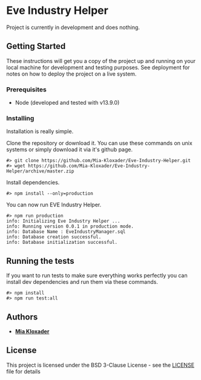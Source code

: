 # Eve Industry Helper

Project is currently in development and does nothing. 

## Getting Started

These instructions will get you a copy of the project up and running on your local machine for development and testing purposes. See deployment for notes on how to deploy the project on a live system.

### Prerequisites

* Node (developed and tested with v13.9.0)

### Installing

Installation is really simple.

Clone the repository or download it.
You can use these commands on unix systems or simply download it via it's github page.
```
#> git clone https://github.com/Mia-Kloxader/Eve-Industry-Helper.git
#> wget https://github.com/Mia-Kloxader/Eve-Industry-Helper/archive/master.zip
```

Install dependencies.
```
#> npm install --only=production
```

You can now run EVE Industry Helper.
```
#> npm run production
info: Initializing Eve Industry Helper ...
info: Running version 0.0.1 in production mode.
info: Database Name : EveIndustryManager.sql
info: Database creation successful.
info: Database initialization successful.
```

## Running the tests

If you want to run tests to make sure everything works perfectly you can install dev dependencies and run them via these commands.

```
#> npm install
#> npm run test:all
```

## Authors

* [**Mia Kloxader**](https://github.com/Mia-Kloxader)

## License

This project is licensed under the BSD 3-Clause License - see the [LICENSE](LICENSE) file for details
